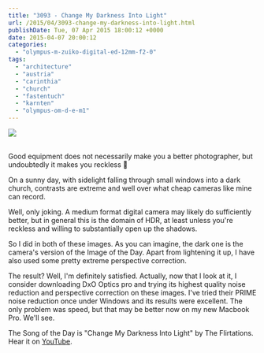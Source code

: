 ```yaml
---
title: "3093 - Change My Darkness Into Light"
url: /2015/04/3093-change-my-darkness-into-light.html
publishDate: Tue, 07 Apr 2015 18:00:12 +0000
date: 2015-04-07 20:00:12
categories: 
  - "olympus-m-zuiko-digital-ed-12mm-f2-0"
tags: 
  - "architecture"
  - "austria"
  - "carinthia"
  - "church"
  - "fastentuch"
  - "karnten"
  - "olympus-om-d-e-m1"
---
```

<div class="container">
<div class="center"><a target="_blank" href="https://d25zfm9zpd7gm5.cloudfront.net/1200x1200/2015/20150321_123111_lr.jpg"><img src="https://d25zfm9zpd7gm5.cloudfront.net/0600x0600/2015/20150321_123111_lr.jpg" /></a></div>
</div>
<br />

Good equipment does not necessarily make you a better photographer, but undoubtedly it makes you reckless 🙂

<a target="_blank" href="https://d25zfm9zpd7gm5.cloudfront.net/1200x1200/2015/20150321_123111.JPG"><img style="margin: 0pt 0px 0pt 10px; float: right;" src="https://d25zfm9zpd7gm5.cloudfront.net/0150x0150/2015/20150321_123111.JPG" alt="" border="0" /></a> On a sunny day, with sidelight falling through small windows into a dark church, contrasts are extreme and well over what cheap cameras like mine can record.

Well, only joking. A medium format digital camera may likely do sufficiently better, but in general this is the domain of HDR, at least unless you're reckless and willing to substantially open up the shadows.

<a target="_blank" href="https://d25zfm9zpd7gm5.cloudfront.net/1200x1200/2015/20150321_123134_lr.jpg"><img style="margin: 0pt 10px 0pt 0px; float: left;" src="https://d25zfm9zpd7gm5.cloudfront.net/0150x0150/2015/20150321_123134_lr.jpg" alt="" border="0" /></a> So I did in both of these images. As you can imagine, the dark one is the camera's version of the Image of the Day. Apart from lightening it up, I have also used some pretty extreme perspective correction. 

The result? Well, I'm definitely satisfied. Actually, now that I look at it, I consider downloading DxO Optics pro and trying its highest quality noise reduction and perspective correction on these images. I've tried their PRIME noise reduction once under Windows and its results were excellent. The only problem was speed, but that may be better now on my new Macbook Pro. We'll see.

The Song of the Day is "Change My Darkness Into Light" by The Flirtations. Hear it on <a href="https://www.youtube.com/watch?v=-8bmLcAWxTQ" target="_blank">YouTube</a>.


